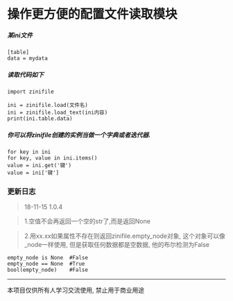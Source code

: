 # 操作更方便的配置文件读取模块


#####  某ini文件
```
[table]
data = mydata
```

#####  读取代码如下
```
import zinifile

ini = zinifile.load(文件名)
ini = zinifile.load_text(ini内容)
print(ini.table.data)
```

#####  你可以将zinifile创建的实例当做一个字典或者迭代器.
```
for key in ini
for key, value in ini.items()
value = ini.get('键')
value = ini['键']
```

### 更新日志
> 18-11-15 1.0.4

> 1.空值不会再返回一个空的str了,而是返回None

> 2.用xx.xx如果属性不存在则返回zinifile.empty_node对象, 这个对象可以像_node一样使用,
> 但是获取任何数据都是空数据, 他的布尔检测为False

>
```
empty_node is None  #False
empty_node == None  #True
bool(empty_node)    #False
```

- - -
本项目仅供所有人学习交流使用, 禁止用于商业用途

